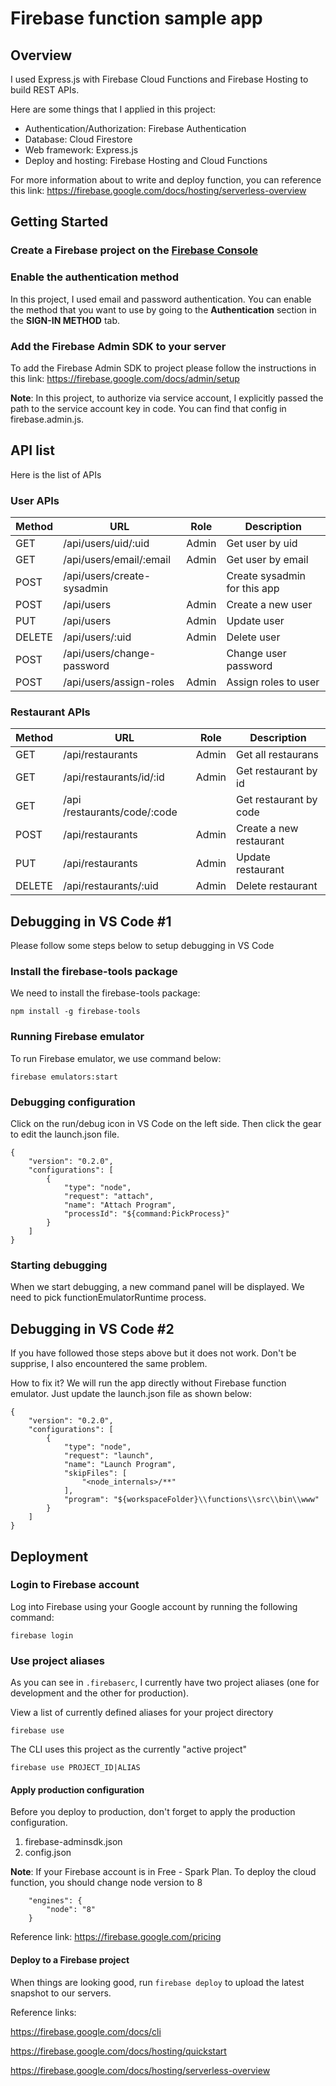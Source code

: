 # Firebase function sample app

## Overview

I used Express.js with Firebase Cloud Functions and Firebase Hosting to build REST APIs.

Here are some things that I applied in this project:

- Authentication/Authorization: Firebase Authentication
- Database: Cloud Firestore
- Web framework: Express.js
- Deploy and hosting: Firebase Hosting and Cloud Functions

For more information about to write and deploy function, you can reference this link: https://firebase.google.com/docs/hosting/serverless-overview

## Getting Started

### Create a Firebase project on the [Firebase Console](https://console.firebase.google.com)

### Enable the authentication method
In this project, I used email and password authentication. You can enable the method that you want to use by going to the **Authentication** section in the **SIGN-IN METHOD** tab.

### Add the Firebase Admin SDK to your server
To add the Firebase Admin SDK to project please follow the instructions in this link: https://firebase.google.com/docs/admin/setup

**Note**: In this project, to authorize via service account, I explicitly passed the path to the service account key in code. You can find that config in firebase.admin.js.

## API list
Here is the list of APIs

### User APIs
| Method | URL | Role | Description |
| --- | --- | --- | --- |
| GET | /api​/users/uid/:uid | Admin | Get user by uid |
| GET | /api​/users/email/:email | Admin | Get user by email |
| POST | /api​/users/create-sysadmin |  | Create sysadmin for this app |
| POST | /api​/users | Admin | Create a new user |
| PUT | /api​/users | Admin | Update user |
| DELETE | /api​/users/:uid | Admin | Delete user |
| POST | /api​/users/change-password |  | Change user password |
| POST | /api​/users/assign-roles | Admin | Assign roles to user |

### Restaurant APIs
| Method | URL | Role | Description |
| --- | --- | --- | --- |
| GET | /api​/restaurants | Admin | Get all restaurans |
| GET | /api​/restaurants/id/:id | Admin | Get restaurant by id |
| GET | /api​/restaurants/code/:code |  | Get restaurant by code |
| POST | /api​/restaurants | Admin | Create a new restaurant |
| PUT | /api​/restaurants | Admin | Update restaurant |
| DELETE | /api​/restaurants/:uid | Admin | Delete restaurant |

## Debugging in VS Code #1

Please follow some steps below to setup debugging in VS Code

### Install the firebase-tools package

We need to install the firebase-tools package:

	npm install -g firebase-tools

### Running Firebase emulator

To run Firebase emulator, we use command below:

	firebase emulators:start

### Debugging configuration

Click on the run/debug icon in VS Code on the left side. Then click the gear to edit the launch.json file.

	{
		"version": "0.2.0",
		"configurations": [
			{
				"type": "node",
				"request": "attach",
				"name": "Attach Program",
				"processId": "${command:PickProcess}"
			}
		]
	}

### Starting debugging

When we start debugging, a new command panel will be displayed. We need to pick functionEmulatorRuntime process.

## Debugging in VS Code #2

If you have followed those steps above but it does not work. Don't be supprise, I also encountered the same problem.

How to fix it? We will run the app directly without Firebase function emulator. Just update the launch.json file as shown below:

	{
		"version": "0.2.0",
		"configurations": [
			{
				"type": "node",
				"request": "launch",
				"name": "Launch Program",
				"skipFiles": [
					"<node_internals>/**"
				],
				"program": "${workspaceFolder}\\functions\\src\\bin\\www"
			}
		]
	}

## Deployment

### Login to Firebase account

Log into Firebase using your Google account by running the following command:

	firebase login

### Use project aliases

As you can see in `.firebaserc`, I currently have two project aliases (one for development and the other for production).

View a list of currently defined aliases for your project directory

	firebase use

The CLI uses this project as the currently "active project"

	firebase use PROJECT_ID|ALIAS

#### Apply production configuration

Before you deploy to production, don't forget to apply the production configuration.

1. firebase-adminsdk.json
2. config.json

**Note**: If your Firebase account is in Free - Spark Plan. To deploy the cloud function, you should change node version to 8

        "engines": {
        	"node": "8"
        }

Reference link: https://firebase.google.com/pricing

#### Deploy to a Firebase project

When things are looking good, run `firebase deploy` to upload the latest snapshot to our servers.

Reference links:

https://firebase.google.com/docs/cli

https://firebase.google.com/docs/hosting/quickstart

https://firebase.google.com/docs/hosting/serverless-overview

